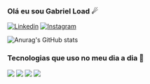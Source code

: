 ### Olá eu sou Gabriel Load ☄

[![Linkedin](https://img.shields.io/badge/LinkedIn-0077B5?style=for-the-badge&logo=linkedin&logoColor=white)](https://www.linkedin.com/in/gabriel-oliveira-24a82a21a/)
[![Instagram](	https://img.shields.io/badge/Instagram-E4405F?style=for-the-badge&logo=instagram&logoColor=white)](https://www.instagram.com/gabriel_load/)

![Anurag's GitHub stats](https://github-readme-stats.vercel.app/api?username=gabriellload&show_icons=true&theme=dracula)

### Tecnologias que uso no meu dia a dia 👻

<div> 
<img src="https://img.shields.io/badge/HTML5-E34F26?style=for-the-badge&logo=html5&logoColor=white">
<img src="https://img.shields.io/badge/CSS3-1572B6?style=for-the-badge&logo=css3&logoColor=white">
<img src="https://img.shields.io/badge/JavaScript-F7DF1E?style=for-the-badge&logo=javascript&logoColor=black">
<img src="https://img.shields.io/badge/Bootstrap-563D7C?style=for-the-badge&logo=bootstrap&logoColor=white">
  </div>


